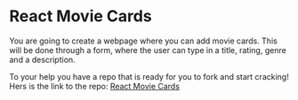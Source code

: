 # React Movie Cards

You are going to create a webpage where you can add movie cards. This will be done through a form, where the user can type in a title, rating, genre and a description.

To your help you have a repo that is ready for you to fork and start cracking! Hers is the link to the repo: [React Movie Cards](https://github.com/Lexicon-LTU-2024/exercise-react-movie-cards)

